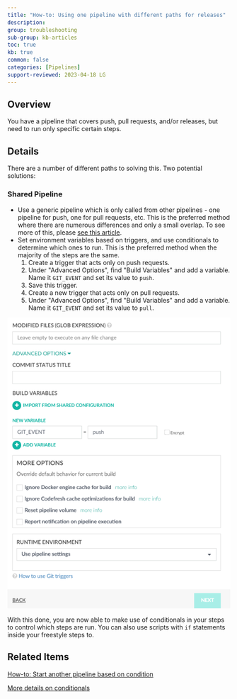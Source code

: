 ```yaml
---
title: "How-to: Using one pipeline with different paths for releases"
description: 
group: troubleshooting
sub-group: kb-articles
toc: true
kb: true
common: false
categories: [Pipelines]
support-reviewed: 2023-04-18 LG
---
```


## Overview

You have a pipeline that covers push, pull requests, and/or releases, but need to run only specific certain steps.

## Details

There are a number of different paths to solving this. Two potential solutions:

### Shared Pipeline

* Use a generic pipeline which is only called from other pipelines - one pipeline for push, one for pull requests, etc. This is the preferred method where there are numerous differences and only a small overlap. To see more of this, please [see this article]({{site.baseurl}}/docs/troubleshooting/kb-articles/start-another-pipeline-based-on-condition/).
* Set environment variables based on triggers, and use conditionals to determine which ones to run. This is the preferred method when the majority of the steps are the same.
  1. Create a trigger that acts only on push requests.
  2. Under "Advanced Options", find "Build Variables" and add a variable. Name it `GIT_EVENT` and set its value to `push`.
  3. Save this trigger.
  4. Create a new trigger that acts only on pull requests.
  5. Under "Advanced Options", find "Build Variables" and add a variable. Name it `GIT_EVENT` and set its value to `pull`.

![Setting a variable](/images/troubleshooting/set-variable.png)

With this done, you are now able to make use of conditionals in your steps to control which steps are run. You can also use scripts with `if` statements inside your freestyle steps to.

## Related Items

[How-to: Start another pipeline based on condition]({{site.baseurl}}/docs/troubleshooting/kb-articles/start-another-pipeline-based-on-condition/)

[More details on conditionals]({{site.baseurl}}/docs/pipelines/conditional-execution-of-steps/)
